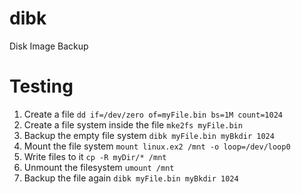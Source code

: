 # dibk
Disk Image Backup


# Testing

1. Create a file `dd if=/dev/zero of=myFile.bin bs=1M count=1024`
2. Create a file system inside the file `mke2fs myFile.bin`
3. Backup the empty file system `dibk myFile.bin myBkdir 1024`
4. Mount the file system `mount linux.ex2 /mnt -o loop=/dev/loop0`
5. Write files to it `cp -R myDir/* /mnt`
5. Unmount the filesystem `umount /mnt`
6. Backup the file again `dibk myFile.bin myBkdir 1024`